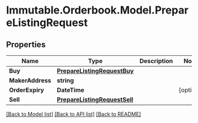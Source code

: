 # Immutable.Orderbook.Model.PrepareListingRequest

## Properties

 Name             | Type                                                          | Description | Notes      
------------------|---------------------------------------------------------------|-------------|------------
 **Buy**          | [**PrepareListingRequestBuy**](PrepareListingRequestBuy.md)   |             |
 **MakerAddress** | **string**                                                    |             |
 **OrderExpiry**  | **DateTime**                                                  |             | [optional] 
 **Sell**         | [**PrepareListingRequestSell**](PrepareListingRequestSell.md) |             |

[[Back to Model list]](../README.md#documentation-for-models) [[Back to API list]](../README.md#documentation-for-api-endpoints) [[Back to README]](../README.md)

